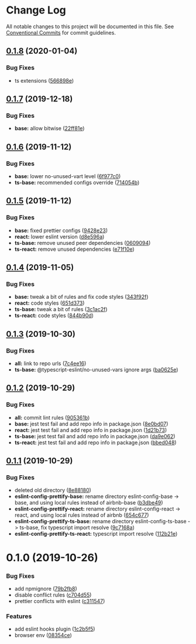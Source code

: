 # Change Log

All notable changes to this project will be documented in this file.
See [Conventional Commits](https://conventionalcommits.org) for commit guidelines.

## [0.1.8](https://github.com/devrsi0n/eslint-config-prettify/compare/v0.1.7...v0.1.8) (2020-01-04)


### Bug Fixes

* ts extensions ([566898e](https://github.com/devrsi0n/eslint-config-prettify/commit/566898ef6abea897d33ae66d8c9a3a2254c6b45e))





## [0.1.7](https://github.com/devrsi0n/eslint-config-prettify/compare/v0.1.6...v0.1.7) (2019-12-18)


### Bug Fixes

* **base:** allow bitwise ([22ff81e](https://github.com/devrsi0n/eslint-config-prettify/commit/22ff81e6385b7ddd77ff3f4834e06c7860ce8996))





## [0.1.6](https://github.com/devrsi0n/eslint-config-prettify/compare/v0.1.5...v0.1.6) (2019-11-12)


### Bug Fixes

* **base:** lower no-unused-vart level ([6f977c0](https://github.com/devrsi0n/eslint-config-prettify/commit/6f977c080c3eac1a9f6f481ab2201549277eb264))
* **ts-base:**  recommended configs override ([714054b](https://github.com/devrsi0n/eslint-config-prettify/commit/714054bfb9b471af5f319b01b73f1f41c36b02b0))





## [0.1.5](https://github.com/devrsi0n/eslint-config-prettify/compare/v0.1.4...v0.1.5) (2019-11-12)


### Bug Fixes

* **base:** fixed prettier configs ([9428e23](https://github.com/devrsi0n/eslint-config-prettify/commit/9428e23460a76f4a33434ced9d69ea58254c62da))
* **react:** lower eslint version ([d8e596a](https://github.com/devrsi0n/eslint-config-prettify/commit/d8e596a57bc64e541854119d597155a87c29dab3))
* **ts-base:** remove unused peer dependencies ([0609094](https://github.com/devrsi0n/eslint-config-prettify/commit/0609094b44ab100718252a533326b9556a845382))
* **ts-react:** remove unused dependencies ([e71f10e](https://github.com/devrsi0n/eslint-config-prettify/commit/e71f10e385b5ce0ca2f6202255a4c197c832b810))





## [0.1.4](https://github.com/devrsi0n/eslint-config/compare/v0.1.3...v0.1.4) (2019-11-05)


### Bug Fixes

* **base:** tweak a bit of rules and fix code styles ([343f92f](https://github.com/devrsi0n/eslint-config/commit/343f92f5f68b2591777b39a9f36ca498141e258f))
* **react:** code styles ([651d373](https://github.com/devrsi0n/eslint-config/commit/651d37386c1e47ca68fe7777a117877e0ef624b4))
* **ts-base:** tweak a bit of rules ([3c1ac2f](https://github.com/devrsi0n/eslint-config/commit/3c1ac2fe50f23c243315919d9d6546cabee52857))
* **ts-react:** code styles ([844b90d](https://github.com/devrsi0n/eslint-config/commit/844b90d4fd17957f7b4e6c2545a2e2905792e131))





## [0.1.3](https://github.com/devrsi0n/eslint-config/compare/v0.1.2...v0.1.3) (2019-10-30)


### Bug Fixes

* **all:** link to repo urls ([7c4ee16](https://github.com/devrsi0n/eslint-config/commit/7c4ee16f5b911239fc61dab417f3a6227ef8ddbd))
* **ts-base:** @typescript-eslint/no-unused-vars ignore args ([ba0625e](https://github.com/devrsi0n/eslint-config/commit/ba0625e7c1230cb6e817e7596cb1421720162f3e))





## [0.1.2](https://github.com/devrsi0n/eslint-config-prettify/compare/v0.1.1...v0.1.2) (2019-10-29)


### Bug Fixes

* **all:** commit lint rules ([905361b](https://github.com/devrsi0n/eslint-config-prettify/commit/905361b4d1972cceafe996721851d22e890a1843))
* **base:** jest test fail and add repo info in package.json ([8e0bd07](https://github.com/devrsi0n/eslint-config-prettify/commit/8e0bd07284d325d58003b268093eca2af2db7536))
* **react:** jest test fail and add repo info in package.json ([1d21b73](https://github.com/devrsi0n/eslint-config-prettify/commit/1d21b730daa113596d2ffdc8c6b600c62bcab679))
* **ts-base:** jest test fail and add repo info in package.json ([da9e062](https://github.com/devrsi0n/eslint-config-prettify/commit/da9e062b7773f404c064ee8b79b3e63c99268db1))
* **ts-react:** jest test fail and add repo info in package.json ([bbed048](https://github.com/devrsi0n/eslint-config-prettify/commit/bbed0486d83b8f847fedee4b8aa2a88315f99b04))





## [0.1.1](https://github.com/devrsi0n/eslint-config-prettify/compare/v0.1.0...v0.1.1) (2019-10-29)


### Bug Fixes

* deleted old directory ([8e88180](https://github.com/devrsi0n/eslint-config-prettify/commit/8e881808455a2eb46e3fa755084d096ad4bfa939))
* **eslint-config-prettify-base:** rename directory eslint-config-base -> base, and using local rules instead of airbnb-base ([b3dbe49](https://github.com/devrsi0n/eslint-config-prettify/commit/b3dbe4969fd030ea72176861bcd394a586d725e9))
* **eslint-config-prettify-react:** rename directory eslint-config-react -> react, and using local rules instead of airbnb ([654c677](https://github.com/devrsi0n/eslint-config-prettify/commit/654c6777b14605d7a6853b8d601bea17fb1eae34))
* **eslint-config-prettify-ts-base:** rename directory eslint-config-ts-base -> ts-base, fix typescript import resolve ([9c7168a](https://github.com/devrsi0n/eslint-config-prettify/commit/9c7168ae67a3e241647227da7adea54a7cae8686))
* **eslint-config-prettify-ts-react:** typescript import resolve ([112b21e](https://github.com/devrsi0n/eslint-config-prettify/commit/112b21e775fcd9ebde696b90e5c48064bcca1be0))





# 0.1.0 (2019-10-26)


### Bug Fixes

* add npmignore ([79b2fb8](https://github.com/devrsi0n/eslint-config-prettify/commit/79b2fb8b4b55b367ebe029259435fc0b4dfabad9))
* disable conflict rules ([c704d55](https://github.com/devrsi0n/eslint-config-prettify/commit/c704d556f1a01934939b91cfc8825acebcd2fbe0))
* prettier conflicts with eslint ([c311547](https://github.com/devrsi0n/eslint-config-prettify/commit/c311547369456f743f6f021826def52bcb44132b))


### Features

* add eslint hooks plugin ([1c2b5f5](https://github.com/devrsi0n/eslint-config-prettify/commit/1c2b5f55d456d00e234afe3b3993ce07068791cb))
* browser env ([08354ce](https://github.com/devrsi0n/eslint-config-prettify/commit/08354ce0e7164b77768b46da480ff13578eef831))
